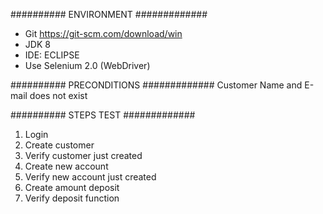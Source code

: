 ########## ENVIRONMENT #############
- Git https://git-scm.com/download/win
- JDK 8
- IDE: ECLIPSE
- Use Selenium 2.0 (WebDriver)

########## PRECONDITIONS #############
Customer Name and E-mail does not exist

########## STEPS TEST #############
1. Login
2. Create customer
3. Verify customer just created
4. Create new account
5. Verify new account just created
6. Create amount deposit
7. Verify deposit function
